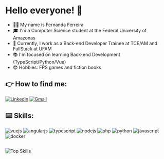 # Hello everyone! :vulcan_salute:

 - 👩‍💻 My name is Fernanda Ferreira 
 - 🎓 I'm a Computer Science student at the Federal University of Amazonas 
 - 💼 Currently, I work as a Back-end Developer Trainee at TCE/AM and FullStack at UFAM
 - 📚 I'm focused on learning Back-end Development (TypeScript/Python/Vue) 
 - 😎 Hobbies: FPS games and fiction books


## :point_right: How to find me:

[![Linkedin](https://img.shields.io/badge/LinkedIn-0077B5?style=for-the-badge&logo=linkedin&logoColor=white)](https://www.linkedin.com/in/fernandacodes/)
<a href="mailto:fernandameloferr@gmail.com">
![Gmail](https://img.shields.io/badge/Gmail-FF0000?style=for-the-badge&logo=gmail&logoColor=white)
</a>

## :keyboard: Skills:

![vuejs](https://img.shields.io/badge/Vue.js-35495E?style=for-the-badge&logo=vuedotjs&logoColor=4FC08D)
![angularjs](https://img.shields.io/badge/Angular.js-1572B6?style=for-the-badge&logo=angular&logoColor=white)
![typescript](https://img.shields.io/badge/TypeScript-007ACC?style=for-the-badge&logo=typescript&logoColor=white)
![nodejs](https://img.shields.io/badge/Node%20js-339933?style=for-the-badge&logo=nodedotjs&logoColor=white)
![php](https://img.shields.io/badge/Php-20232A?style=for-the-badge&logo=php&logoColor=61DAFB)
![python](https://img.shields.io/badge/Python-20232A?style=for-the-badge&logo=python&logoColor=61DAFB)
![javascript](https://img.shields.io/badge/JavaScript-323330?style=for-the-badge&logo=javascript&logoColor=F7DF1E)
![docker](https://img.shields.io/badge/Docker-323330?style=for-the-badge&logo=docker&logoColor=F7DF1E)

##

![Top Skills](https://github-readme-stats.vercel.app/api/top-langs/?username=fernandacodes&theme=tokyonight&hide_border=true&custom_title=Top%20%Skills)
